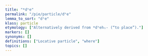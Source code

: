 ```yaml
---
title: "*dʰe"
permalink: "/pie/particle/dʰe"
lemma_to_sort: "dʰe"
klass: particle
etymology: ["Alternatively derived from *dʰeh₁- (“to place”)."]
markers: []
synonyms: []
definitions: ["Locative particle", "where"]
topics: []
---
```

